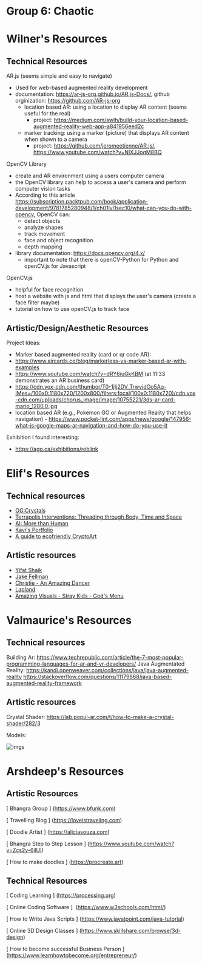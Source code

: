 # Group 6: Chaotic

# Wilner's Resources 
## Technical Resources 

AR.js (seems simple and easy to navigate)
- Used for web-based augmented reality development 
- documentation: https://ar-js-org.github.io/AR.js-Docs/, github orginization: https://github.com/AR-js-org
    - location based AR: using a location to display AR content (seems useful for the real)
        - project: https://medium.com/swlh/build-your-location-based-augmented-reality-web-app-a841956eed2c   
    - marker tracking: using a marker (picture) that displays AR content when shown to a camera
        - project: https://github.com/jeromeetienne/AR.js/, https://www.youtube.com/watch?v=NIXJJoqM8BQ 

OpenCV Library
- create and AR environment using a users computer camera 
- the OpenCV library can help to access a user's camera and perform computer vision tasks 
- According to this article https://subscription.packtpub.com/book/application-development/9781785280948/1/ch01lvl1sec10/what-can-you-do-with-opencv, OpenCV can:
    - detect objects
    - analyze shapes 
    - track movement
    - face and object recognition 
    - depth mapping  
- library documentation: https://docs.opencv.org/4.x/
    - important to note that there is openCV-Python for Python and openCV.js for Javascript

OpenCV.js
- helpful for face recognition 
- host a website with js and html that displays the user's camera (create a face filter maybe) 
- tutorial on how to use openCV.js to track face

## Artistic/Design/Aesthetic Resources

Project Ideas:
- Marker based augmented reality (card or qr code AR):
- https://www.aircards.co/blog/markerless-vs-marker-based-ar-with-examples
- https://www.youtube.com/watch?v=dRY6iuGkKBM (at 11:33 demonstrates an AR business card)
- https://cdn.vox-cdn.com/thumbor/T0-1jIj2DV_TrwvidOo5Aq-IMes=/100x0:1180x720/1200x800/filters:focal(100x0:1180x720)/cdn.vox-cdn.com/uploads/chorus_image/image/10755221/3ds-ar-card-mario_1280.0.jpg
- location based AR (e.g., Pokemon GO or Augmented Reality that helps navigation) - https://www.pocket-lint.com/apps/news/google/147956-what-is-google-maps-ar-navigation-and-how-do-you-use-it

Exhibition I found interesting:
- https://ago.ca/exhibitions/reblink

# Elif's Resources 
## Technical resources
* [OG:Crystals](https://ogcrystals.com/)
* [Terrapolis Interventions: Threading through Body, Time and Space](https://www.liminalportal.com/terrapolis)
* [AI: More than Human](https://www.barbican.org.uk/hire/exhibition-hire-bie/ai-more-than-human)
* [Kavi's Portfolio](https://kavi999.wordpress.com/)
* [A guide to ecofriendly CryptoArt](https://github.com/memo/eco-nft)




## Artistic resources
* [Yifat Shaik](https://yifatshaik.itch.io/)
* [Jake Fellman](https://www.instagram.com/jakefellman/?hl=en)
* [Christie - An Amazing Dancer](https://www.instagram.com/chi_xtie/?hl=en)
* [Lapland](https://new.visitfinland.com/en/places-to-go/lapland/)
* [Amazing Visuals - Stray Kids - God's Menu](https://www.youtube.com/watch?v=TQTlCHxyuu8)

# Valmaurice's Resources
## Technical resources
Building Ar:
https://www.techrepublic.com/article/the-7-most-popular-programming-languages-for-ar-and-vr-developers/
Java Augmentated Reality:
https://kandi.openweaver.com/collections/java/java-augmented-reality
https://stackoverflow.com/questions/11179868/java-based-augmented-reality-framework

## Artistic resources
Crystal Shader:
https://lab.popul-ar.com/t/how-to-make-a-crystal-shader/282/3

Models:

![imgs](https://img-new.cgtrader.com/items/3390008/a89f483dc2/large/crystal-set-3d-model-low-poly-obj.jpg)





# Arshdeep's Resources  


## Artistic Resources

[ Bhangra Group ] (https://www.bfunk.com)

[ Travelling Blog ] (https://loveistraveling.com)

[ Doodle Artist ] (https://aliciasouza.com)

[ Bhangra Step to Step Lesson ] (https://www.youtube.com/watch?v=Zcs2y-6ilUI)

[ How to make doodles ] (https://procreate.art)


## Technical Resources

[ Coding Learning ] (https://processing.org)

[ Online Coding Software ]  (https://www.w3schools.com/html/)

[ How to Write Java Scripts ] (https://www.javatpoint.com/java-tutorial)

[ Online 3D Design Classes ] (https://www.skillshare.com/browse/3d-design)

[ How to become successful Business Person ] (https://www.learnhowtobecome.org/entrepreneur/)
